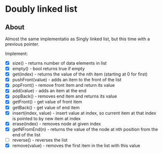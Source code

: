 # Doubly linked list

## About
Almost the same implementatio as Singly linked list, but this time with a previous pointer. 

Implement:

- [x] size() - returns number of data elements in list
- [x] empty() - bool returns true if empty
- [x] get(index) - returns the value of the nth item (starting at 0 for first)
- [x] pushFront(value) - adds an item to the front of the list
- [x] popFront() - remove front item and return its value
- [x] add(value) - adds an item at the end
- [x] popBack() - removes end item and returns its value
- [x] getFront() - get value of front item
- [x] getBack() - get value of end item
- [x] insert(index, value) - insert value at index, so current item at that index is pointed to by new item at index
- [x] erase(index) - removes node at given index
- [x] getNFromEnd(n) - returns the value of the node at nth position from the end of the list
- [ ] reverse() - reverses the list
- [x] remove(value) - removes the first item in the list with this value
